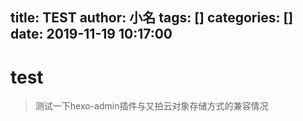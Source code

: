 title: TEST
author: 小名
tags: []
categories: []
date: 2019-11-19 10:17:00
---
# test
> 测试一下hexo-admin插件与又拍云对象存储方式的兼容情况